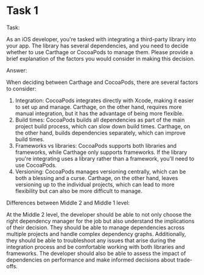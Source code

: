 # Task 1

Task:

As an iOS developer, you're tasked with integrating a third-party library into
your app. The library has several dependencies, and you need to decide whether
to use Carthage or CocoaPods to manage them. Please provide a brief explanation
of the factors you would consider in making this decision.

Answer:

When deciding between Carthage and CocoaPods, there are several factors to
consider:

1. Integration: CocoaPods integrates directly with Xcode, making it easier to
   set up and manage. Carthage, on the other hand, requires more manual
   integration, but it has the advantage of being more flexible.
2. Build times: CocoaPods builds all dependencies as part of the main project
   build process, which can slow down build times. Carthage, on the other hand,
   builds dependencies separately, which can improve build times.
3. Frameworks vs libraries: CocoaPods supports both libraries and frameworks,
   while Carthage only supports frameworks. If the library you're integrating
   uses a library rather than a framework, you'll need to use CocoaPods.
4. Versioning: CocoaPods manages versioning centrally, which can be both a
   blessing and a curse. Carthage, on the other hand, leaves versioning up to
   the individual projects, which can lead to more flexibility but can also be
   more difficult to manage.

Differences between Middle 2 and Middle 1 level:

At the Middle 2 level, the developer should be able to not only choose the right
dependency manager for the job but also understand the implications of their
decision. They should be able to manage dependencies across multiple projects
and handle complex dependency graphs. Additionally, they should be able to
troubleshoot any issues that arise during the integration process and be
comfortable working with both libraries and frameworks. The developer should
also be able to assess the impact of dependencies on performance and make
informed decisions about trade-offs.
